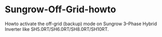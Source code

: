 # Sungrow-Off-Grid-howto
Howto activate the off-grid (backup) mode on Sungrow 3–Phase Hybrid Inverter like SH5.0RT/SH6.0RT/SH8.0RT/SH10RT.

